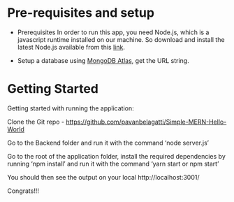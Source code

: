 # Pre-requisites and setup
* Prerequisites In order to run this app, you need Node.js, which is a javascript runtime installed on our machine. So download and install the latest Node.js available from this [link](https://nodejs.org/en/).

* Setup a database using [MongoDB Atlas](https://www.mongodb.com/cloud/atlas/signup), get the URL string.


# Getting Started 
Getting started with running the application:

Clone the Git repo - https://github.com/pavanbelagatti/Simple-MERN-Hello-World

Go to the Backend folder and run it with the command ‘node server.js’ 

Go to the root of the application folder, install the required dependencies by running ‘npm install’ and run it with the command ‘yarn start or npm start’

You should then see the output on your local http://localhost:3001/

Congrats!!!
